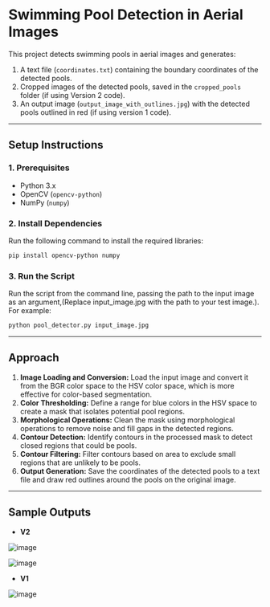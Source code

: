# Swimming Pool Detection in Aerial Images

This project detects swimming pools in aerial images and generates:
1. A text file (`coordinates.txt`) containing the boundary coordinates of the detected pools.
2. Cropped images of the detected pools, saved in the `cropped_pools` folder (if using Version 2 code).
3. An output image (`output_image_with_outlines.jpg`) with the detected pools outlined in red (if using version 1 code).

---

## **Setup Instructions**

### **1. Prerequisites**
- Python 3.x
- OpenCV (`opencv-python`)
- NumPy (`numpy`)

### **2. Install Dependencies**
Run the following command to install the required libraries:

```bash
pip install opencv-python numpy
```

### **3. Run the Script**
Run the script from the command line, passing the path to the input image as an argument,(Replace input_image.jpg with the path to your test image.). For example:
```bash
python pool_detector.py input_image.jpg
```

---
## **Approach**
1. **Image Loading and Conversion:** Load the input image and convert it from the BGR color space to the HSV color space, which is more effective for color-based segmentation.
2. **Color Thresholding:** Define a range for blue colors in the HSV space to create a mask that isolates potential pool regions.
3. **Morphological Operations:** Clean the mask using morphological operations to remove noise and fill gaps in the detected regions.
4. **Contour Detection:** Identify contours in the processed mask to detect closed regions that could be pools.
5. **Contour Filtering:** Filter contours based on area to exclude small regions that are unlikely to be pools.
6. **Output Generation:** Save the coordinates of the detected pools to a text file and draw red outlines around the pools on the original image.



---
## **Sample Outputs**

- **V2**
  
![image](https://github.com/user-attachments/assets/2aacadd1-0f66-41ff-bcb1-558eb23b9527)

![image](https://github.com/user-attachments/assets/4c93f9c0-bb25-455f-9bb1-762cf5a1e3ce)


- **V1**
  
![image](https://github.com/user-attachments/assets/ff431cee-8dc1-474b-a9d2-bcbee6eba00b)
